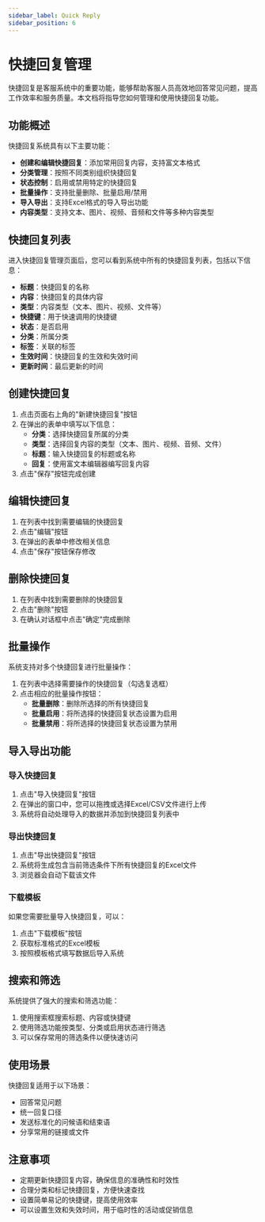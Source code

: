 ```yaml
---
sidebar_label: Quick Reply
sidebar_position: 6
---
```


# 快捷回复管理

快捷回复是客服系统中的重要功能，能够帮助客服人员高效地回答常见问题，提高工作效率和服务质量。本文档将指导您如何管理和使用快捷回复功能。

## 功能概述

快捷回复系统具有以下主要功能：

- **创建和编辑快捷回复**：添加常用回复内容，支持富文本格式
- **分类管理**：按照不同类别组织快捷回复
- **状态控制**：启用或禁用特定的快捷回复
- **批量操作**：支持批量删除、批量启用/禁用
- **导入导出**：支持Excel格式的导入导出功能
- **内容类型**：支持文本、图片、视频、音频和文件等多种内容类型

## 快捷回复列表

进入快捷回复管理页面后，您可以看到系统中所有的快捷回复列表，包括以下信息：

- **标题**：快捷回复的名称
- **内容**：快捷回复的具体内容
- **类型**：内容类型（文本、图片、视频、文件等）
- **快捷键**：用于快速调用的快捷键
- **状态**：是否启用
- **分类**：所属分类
- **标签**：关联的标签
- **生效时间**：快捷回复的生效和失效时间
- **更新时间**：最后更新的时间

## 创建快捷回复

1. 点击页面右上角的"新建快捷回复"按钮
2. 在弹出的表单中填写以下信息：
   - **分类**：选择快捷回复所属的分类
   - **类型**：选择回复内容的类型（文本、图片、视频、音频、文件）
   - **标题**：输入快捷回复的标题或名称
   - **回复**：使用富文本编辑器编写回复内容
3. 点击"保存"按钮完成创建

## 编辑快捷回复

1. 在列表中找到需要编辑的快捷回复
2. 点击"编辑"按钮
3. 在弹出的表单中修改相关信息
4. 点击"保存"按钮保存修改

## 删除快捷回复

1. 在列表中找到需要删除的快捷回复
2. 点击"删除"按钮
3. 在确认对话框中点击"确定"完成删除

## 批量操作

系统支持对多个快捷回复进行批量操作：

1. 在列表中选择需要操作的快捷回复（勾选复选框）
2. 点击相应的批量操作按钮：
   - **批量删除**：删除所选择的所有快捷回复
   - **批量启用**：将所选择的快捷回复状态设置为启用
   - **批量禁用**：将所选择的快捷回复状态设置为禁用

## 导入导出功能

### 导入快捷回复

1. 点击"导入快捷回复"按钮
2. 在弹出的窗口中，您可以拖拽或选择Excel/CSV文件进行上传
3. 系统将自动处理导入的数据并添加到快捷回复列表中

### 导出快捷回复

1. 点击"导出快捷回复"按钮
2. 系统将生成包含当前筛选条件下所有快捷回复的Excel文件
3. 浏览器会自动下载该文件

### 下载模板

如果您需要批量导入快捷回复，可以：

1. 点击"下载模板"按钮
2. 获取标准格式的Excel模板
3. 按照模板格式填写数据后导入系统

## 搜索和筛选

系统提供了强大的搜索和筛选功能：

1. 使用搜索框搜索标题、内容或快捷键
2. 使用筛选功能按类型、分类或启用状态进行筛选
3. 可以保存常用的筛选条件以便快速访问

## 使用场景

快捷回复适用于以下场景：

- 回答常见问题
- 统一回复口径
- 发送标准化的问候语和结束语
- 分享常用的链接或文件

## 注意事项

- 定期更新快捷回复内容，确保信息的准确性和时效性
- 合理分类和标记快捷回复，方便快速查找
- 设置简单易记的快捷键，提高使用效率
- 可以设置生效和失效时间，用于临时性的活动或促销信息
